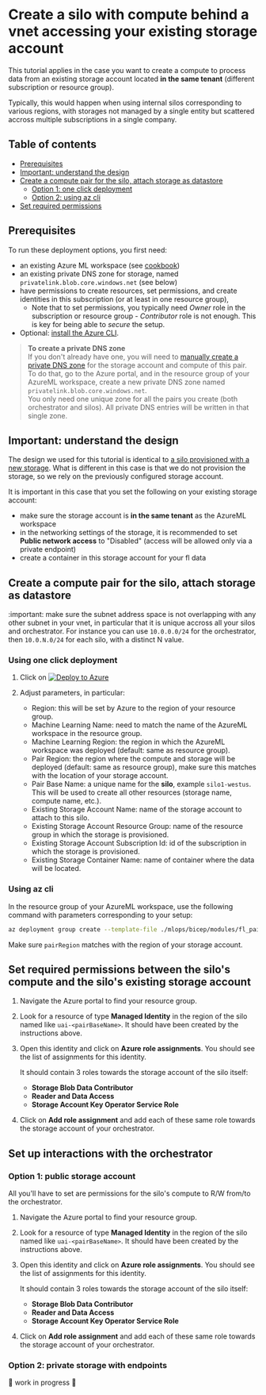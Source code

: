 # Create a silo with compute behind a vnet accessing your existing storage account

This tutorial applies in the case you want to create a compute to process data from an existing storage account located **in the same tenant** (different subscription or resource group).

Typically, this would happen when using internal silos corresponding to various regions, with storages not managed by a single entity but scattered accross multiple subscriptions in a single company.

## Table of contents

- [Prerequisites](#prerequisites)
- [Important: understand the design](#important-understand-the-design)
- [Create a compute pair for the silo, attach storage as datastore](#create-a-compute-pair-for-the-silo-attach-storage-as-datastore)
  - [Option 1: one click deployment](#option-1-one-click-deployment)
  - [Option 2: using az cli](#option-2-using-az-cli)
- [Set required permissions](#set-required-permissions)

## Prerequisites

To run these deployment options, you first need:
- an existing Azure ML workspace (see [cookbook](README.md))
- an existing private DNS zone for storage, named `privatelink.blob.core.windows.net` (see below)
- have permissions to create resources, set permissions, and create identities in this subscription (or at least in one resource group),
  - Note that to set permissions, you typically need _Owner_ role in the subscription or resource group - _Contributor_ role is not enough. This is key for being able to _secure_ the setup.
- Optional: [install the Azure CLI](https://learn.microsoft.com/en-us/cli/azure/install-azure-cli).


> **To create a private DNS zone**  
> If you don't already have one, you will need to [manually create a private DNS zone](https://learn.microsoft.com/en-us/azure/dns/private-dns-privatednszone) for the storage account and compute of this pair.  
> To do that, go to the Azure portal, and in the resource group of your AzureML workspace, create a new private DNS zone named `privatelink.blob.core.windows.net`.  
> You only need one unique zone for all the pairs you create (both orchestrator and silos). All private DNS entries will be written in that single zone.

## Important: understand the design

The design we used for this tutorial is identical to [a silo provisioned with a new storage](./silo_vnet_newstorage.md#important-understand-the-design). What is different in this case is that we do not provision the storage, so we rely on the previously configured storage account.

It is important in this case that you set the following on your existing storage account:
- make sure the storage account is **in the same tenant** as the AzureML workspace
- in the networking settings of the storage, it is recommended to set **Public network access** to "Disabled" (access will be allowed only via a private endpoint)
- create a container in this storage account for your fl data

## Create a compute pair for the silo, attach storage as datastore

:important: make sure the subnet address space is not overlapping with any other subnet in your vnet, in particular that it is unique accross all your silos and orchestrator. For instance you can use `10.0.0.0/24` for the orchestrator, then `10.0.N.0/24` for each silo, with a distinct N value.

### Using one click deployment

1. Click on [![Deploy to Azure](https://aka.ms/deploytoazurebutton)](https://portal.azure.com/#create/Microsoft.Template/uri/https%3A%2F%2Fraw.githubusercontent.com%2FAzure-Samples%2Fazure-ml-federated-learning%2Frelease-sdkv2-iteration-03%2Fmlops%2Farm%2Fvnet_compute_existing_storage.json)

2. Adjust parameters, in particular:

    - Region: this will be set by Azure to the region of your resource group.
    - Machine Learning Name: need to match the name of the AzureML workspace in the resource group.
    - Machine Learning Region: the region in which the AzureML workspace was deployed (default: same as resource group).
    - Pair Region: the region where the compute and storage will be deployed (default: same as resource group), make sure this matches with the location of your storage account.
    - Pair Base Name: a unique name for the **silo**, example `silo1-westus`. This will be used to create all other resources (storage name, compute name, etc.).
    - Existing Storage Account Name: name of the storage account to attach to this silo.
    - Existing Storage Account Resource Group: name of the resource group in which the storage is provisioned.
    - Existing Storage Account Subscription Id: id of the subscription in which the storage is provisioned.
    - Existing Storage Container Name: name of container where the data will be located.


### Using az cli

In the resource group of your AzureML workspace, use the following command with parameters corresponding to your setup:

```bash
az deployment group create --template-file ./mlops/bicep/modules/fl_pairs/vnet_compute_existing_storage.bicep --resource-group <resource group name> --parameters pairBaseName="silo1-westus" pairRegion="westus" machineLearningName="aml-fldemo" machineLearningRegion="eastus" subnetPrefix="10.0.1.0/24" existingStorageAccountName="..." existingStorageAccountResourceGroup="..." existingStorageAccountSubscriptionId="..."
```

Make sure `pairRegion` matches with the region of your storage account.

## Set required permissions between the silo's compute and the silo's existing storage account

1. Navigate the Azure portal to find your resource group.

2. Look for a resource of type **Managed Identity** in the region of the silo named like `uai-<pairBaseName>`. It should have been created by the instructions above.

3. Open this identity and click on **Azure role assignments**. You should see the list of assignments for this identity.

    It should contain 3 roles towards the storage account of the silo itself:
    - **Storage Blob Data Contributor**
    - **Reader and Data Access**
    - **Storage Account Key Operator Service Role**

4. Click on **Add role assignment** and add each of these same role towards the storage account of your orchestrator.


## Set up interactions with the orchestrator

### Option 1: public storage account

All you'll have to set are permissions for the silo's compute to R/W from/to the orchestrator.

1. Navigate the Azure portal to find your resource group.

2. Look for a resource of type **Managed Identity** in the region of the silo named like `uai-<pairBaseName>`. It should have been created by the instructions above.

3. Open this identity and click on **Azure role assignments**. You should see the list of assignments for this identity.

    It should contain 3 roles towards the storage account of the silo itself:
    - **Storage Blob Data Contributor**
    - **Reader and Data Access**
    - **Storage Account Key Operator Service Role**

4. Click on **Add role assignment** and add each of these same role towards the storage account of your orchestrator.

### Option 2: private storage with endpoints

:construction: work in progress :construction:

